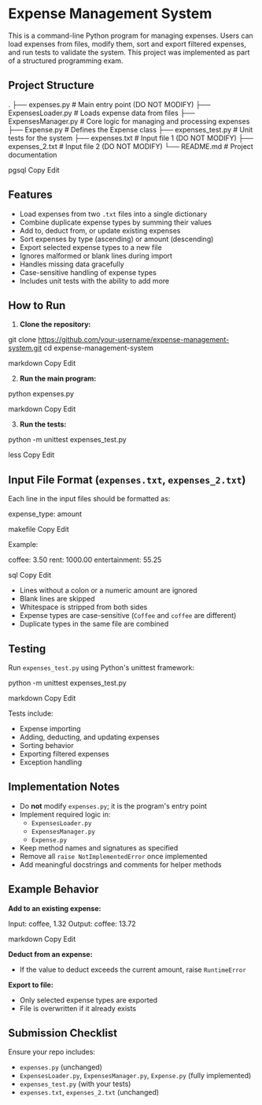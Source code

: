 # Expense Management System

This is a command-line Python program for managing expenses. Users can load expenses from files, modify them, sort and export filtered expenses, and run tests to validate the system. This project was implemented as part of a structured programming exam.

## Project Structure

.
├── expenses.py # Main entry point (DO NOT MODIFY)
├── ExpensesLoader.py # Loads expense data from files
├── ExpensesManager.py # Core logic for managing and processing expenses
├── Expense.py # Defines the Expense class
├── expenses_test.py # Unit tests for the system
├── expenses.txt # Input file 1 (DO NOT MODIFY)
├── expenses_2.txt # Input file 2 (DO NOT MODIFY)
└── README.md # Project documentation

pgsql
Copy
Edit

## Features

- Load expenses from two `.txt` files into a single dictionary
- Combine duplicate expense types by summing their values
- Add to, deduct from, or update existing expenses
- Sort expenses by type (ascending) or amount (descending)
- Export selected expense types to a new file
- Ignores malformed or blank lines during import
- Handles missing data gracefully
- Case-sensitive handling of expense types
- Includes unit tests with the ability to add more

## How to Run

1. **Clone the repository:**

git clone https://github.com/your-username/expense-management-system.git
cd expense-management-system

markdown
Copy
Edit

2. **Run the main program:**

python expenses.py

markdown
Copy
Edit

3. **Run the tests:**

python -m unittest expenses_test.py

less
Copy
Edit

## Input File Format (`expenses.txt`, `expenses_2.txt`)

Each line in the input files should be formatted as:

expense_type: amount

makefile
Copy
Edit

Example:

coffee: 3.50
rent: 1000.00
entertainment: 55.25

sql
Copy
Edit

- Lines without a colon or a numeric amount are ignored
- Blank lines are skipped
- Whitespace is stripped from both sides
- Expense types are case-sensitive (`Coffee` and `coffee` are different)
- Duplicate types in the same file are combined

## Testing

Run `expenses_test.py` using Python's unittest framework:

python -m unittest expenses_test.py

markdown
Copy
Edit

Tests include:

- Expense importing
- Adding, deducting, and updating expenses
- Sorting behavior
- Exporting filtered expenses
- Exception handling

## Implementation Notes

- Do **not** modify `expenses.py`; it is the program's entry point
- Implement required logic in:
  - `ExpensesLoader.py`
  - `ExpensesManager.py`
  - `Expense.py`
- Keep method names and signatures as specified
- Remove all `raise NotImplementedError` once implemented
- Add meaningful docstrings and comments for helper methods

## Example Behavior

**Add to an existing expense:**

Input: coffee, 1.32
Output: coffee: 13.72

markdown
Copy
Edit

**Deduct from an expense:**

- If the value to deduct exceeds the current amount, raise `RuntimeError`

**Export to file:**

- Only selected expense types are exported
- File is overwritten if it already exists

## Submission Checklist

Ensure your repo includes:

- `expenses.py` (unchanged)
- `ExpensesLoader.py`, `ExpensesManager.py`, `Expense.py` (fully implemented)
- `expenses_test.py` (with your tests)
- `expenses.txt`, `expenses_2.txt` (unchanged)
